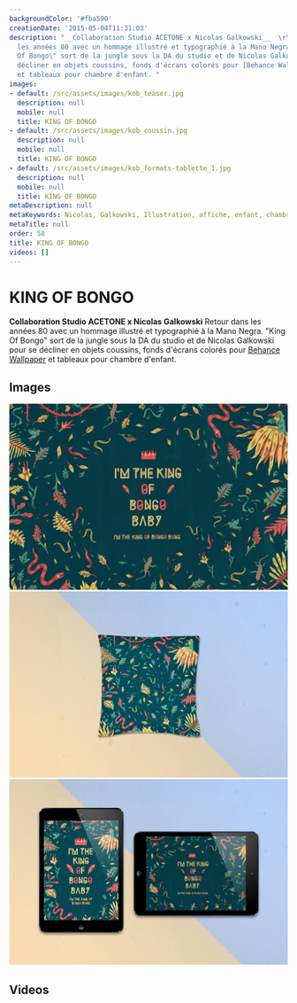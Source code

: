 ```yaml
---
backgroundColor: '#fba590'
creationDate: '2015-05-04T11:31:03'
description: "__Collaboration Studio ACETONE x Nicolas Galkowski__  \r\nRetour dans
  les années 80 avec un hommage illustré et typographié à la Mano Negra.  \r\n\"King
  Of Bongo\" sort de la jungle sous la DA du studio et de Nicolas Galkowski pour se
  décliner en objets coussins, fonds d'écrans colorés pour [Behance Wallpaper](https://itunes.apple.com/fr/app/wallpaper-by-behance/id885319628?mt=12)
  et tableaux pour chambre d'enfant. "
images:
- default: /src/assets/images/kob_teaser.jpg
  description: null
  mobile: null
  title: KING OF BONGO
- default: /src/assets/images/kob_coussin.jpg
  description: null
  mobile: null
  title: KING OF BONGO
- default: /src/assets/images/kob_formats-tablette_1.jpg
  description: null
  mobile: null
  title: KING OF BONGO
metaDescription: null
metaKeywords: Nicolas, Galkowski, Illustration, affiche, enfant, chambre, coussin
metaTitle: null
order: 58
title: KING OF BONGO
videos: []
---
```


# KING OF BONGO

__Collaboration Studio ACETONE x Nicolas Galkowski__
Retour dans les années 80 avec un hommage illustré et typographié à la Mano Negra.
"King Of Bongo" sort de la jungle sous la DA du studio et de Nicolas Galkowski pour se décliner en objets coussins, fonds d'écrans colorés pour [Behance Wallpaper](https://itunes.apple.com/fr/app/wallpaper-by-behance/id885319628?mt=12) et tableaux pour chambre d'enfant.

## Images

![KING OF BONGO](/src/assets/images/kob_teaser.jpg)
![KING OF BONGO](/src/assets/images/kob_coussin.jpg)
![KING OF BONGO](/src/assets/images/kob_formats-tablette_1.jpg)

## Videos
